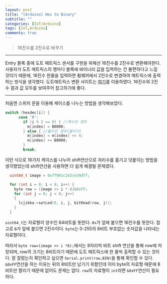 ```yaml
---
layout: post
title: "[Arduino] Hex to Binary"
subtitle: ""
categories: [IoT/Arduino]
tags: [IoT,Arduino]
comments: true
---
```


> 16진수를 2진수로 바꾸기

***

Entry 블록 중에 도트 매트릭스 센서를 구현을 위해선 16진수를 2진수로 변환해야한다. 사용자가 도트 매트릭스의 행마다 블록에 바이너리 값을 입력하는 건 불편하다고 느낄 것이기 때문에, 16진수 한줄을 입력하면 펌웨어에서 2진수로 변경하여 
매트릭스에 출력하는 방식을 생각했다. 도트매트릭스 변환 사이트는 [여기](https://xantorohara.github.io/led-matrix-editor/#1824428181815a24)를 이용하였다. 16진수와 2진수 결과 값 모두를 보여주어 참고하기에 좋다. 

***
처음엔 스위치 문을 이용해 케이스를 나누는 방법을 생각해보았다. 
```c
switch (hexdec[i]) {
      case '0':
        if (i % 2 == 0) { //짝수인 경우
          m[index] = B0000;
        } else { //홀수인 경우(붙이기)
          m[index] = m[index] << 4;
          m[index] += B0000;
        }
        break;
```
이런 식으로 16가지 케이스를 나누어 shift연산으로 자리수를 옮기고 덧붙이는 방법을 생각했었는데 shift연산을 사용하면 더 쉽게 해결될 문제였다. 

```c
  uint64_t image = 0xff001c183ce39dff;

  for (int i = 0; i < 8; i++) {
    byte row = (image >> i * 8)&0xFF;
    for (int j = 0; j < 8; j++)
    {
      lcjikko->setLed(0, i, j, bitRead(row, j));
    }
  }
```

`uint64_t`는 자료형이 양수인 64비트를 뜻한다. `0x`가 앞에 붙으면 16진수를 뜻한다. 참고로 `B`가 앞에 붙으면 2진수이다. `byte`는 0-255의 8비트 부호없는 숫자값을 나타내는 자료형이다.


따라서 `byte row=(image >> i *8);`에서는 8자리씩 비트 shift 연산을 통해 row에 저장되며, row의 크기는 8비트이기 때문에 도트 매트릭스에 한 줄씩 출력할 수 있는 것이다. 잘 잘렸는지 확인하고 싶으면 `Serial.print(row,BIN)`을 통해 확인할 수 있다. `&0xFF`연산을 하는 이유는 뒤의 8비트만 남기기 위함인데 이미 byte의 자료형 때문에 8비트만 짤리기 때문에 없어도 문제는 없다. `row`의 자료형이 `int`라면 `&0xFF`연산이 필요하다. 